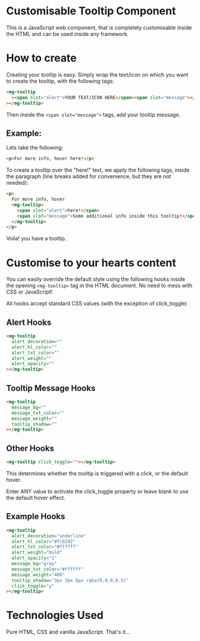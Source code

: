 # Customisable Tooltip Component

This is a JavaScript web component, that is completely customisable inside the HTML and can be used inside any framework.

# How to create

Creating your tooltip is easy. Simply wrap the text/icon on which you want to create the tooltip, with the following tags:

```html
<mg-tooltip
  ><span slot="alert">YOUR TEXT/ICON HERE</span><span slot="message"></span
></mg-tooltip>
```

Then inside the `<span slot="message">` tags, add your tooltip message.

## Example:

Lets take the following:

```html
<p>For more info, hover here!</p>
```

To create a tooltip over the "here!" text, we apply the following tags, inside the paragraph (line breaks added for convenience, but they are not needed):

```html
<p>
  For more info, hover
  <mg-tooltip>
    <span slot="alert">here!</span>
    <span slot="message">Some additional info inside this tooltip!</span>
  </mg-tooltip>
</p>
```

Voila! you have a tooltip.

# Customise to your hearts content

You can easily override the default style using the following hooks inside the opening `<mg-tooltip>` tag in the HTML document. No need to mess with CSS or JavaScript!

All hooks accept standard CSS values (with the exception of click_toggle)

## Alert Hooks

```html
<mg-tooltip
  alert_decoration=""
  alert_hl_color=""
  alert_txt_color=""
  alert_weight=""
  alert_opacity=""
></mg-tooltip>
```

## Tooltip Message Hooks

```html
<mg-tooltip
  message_bg=""
  message_txt_color=""
  message_weight=""
  tooltip_shadow=""
></mg-tooltip>
```

## Other Hooks

```html
<mg-tooltip click_toggle=""></mg-tooltip>
```

This determines whether the tooltip is triggered with a click, or the default hover.

Enter ANY value to activate the click_toggle property or leave blank to use the default hover effect.

## Example Hooks

```html
<mg-tooltip
  alert_decoration="underline"
  alert_hl_color="#fc9292"
  alert_txt_color="#ffffff"
  alert_weight="bold"
  alert_opacity="1"
  message_bg="gray"
  message_txt_color="#ffffff"
  message_weight="400"
  tooltip_shadow="3px 3px 6px rgba(0,0,0,0.5)"
  click_toggle="y"
></mg-tooltip>
```

# Technologies Used

Pure HTML, CSS and vanilla JavaScript. That's it...
